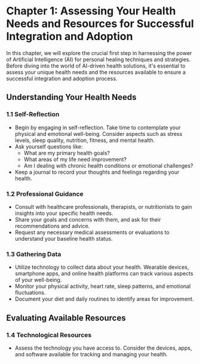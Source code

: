 Chapter 1: Assessing Your Health Needs and Resources for Successful Integration and Adoption
============================================================================================

In this chapter, we will explore the crucial first step in harnessing the power of Artificial Intelligence (AI) for personal healing techniques and strategies. Before diving into the world of AI-driven health solutions, it's essential to assess your unique health needs and the resources available to ensure a successful integration and adoption process.

Understanding Your Health Needs
-------------------------------

### 1.1 Self-Reflection

* Begin by engaging in self-reflection. Take time to contemplate your physical and emotional well-being. Consider aspects such as stress levels, sleep quality, nutrition, fitness, and mental health.
* Ask yourself questions like:
  * What are my primary health goals?
  * What areas of my life need improvement?
  * Am I dealing with chronic health conditions or emotional challenges?
* Keep a journal to record your thoughts and feelings regarding your health.

### 1.2 Professional Guidance

* Consult with healthcare professionals, therapists, or nutritionists to gain insights into your specific health needs.
* Share your goals and concerns with them, and ask for their recommendations and advice.
* Request any necessary medical assessments or evaluations to understand your baseline health status.

### 1.3 Gathering Data

* Utilize technology to collect data about your health. Wearable devices, smartphone apps, and online health platforms can track various aspects of your well-being.
* Monitor your physical activity, heart rate, sleep patterns, and emotional fluctuations.
* Document your diet and daily routines to identify areas for improvement.

Evaluating Available Resources
------------------------------

### 1.4 Technological Resources

* Assess the technology you have access to. Consider the devices, apps, and software available for tracking and managing your health.
